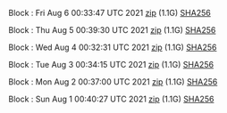 Block [](https://testnet-insight.dashevo.org/insight/block/): Fri Aug  6 00:33:47 UTC 2021 [zip](https://dash-bootstrap.ams3.digitaloceanspaces.com/testnet/2021-08-06/bootstrap.dat.zip) (1.1G) [SHA256](https://dash-bootstrap.ams3.digitaloceanspaces.com/testnet/2021-08-06/sha256.txt)

Block [](https://testnet-insight.dashevo.org/insight/block/): Thu Aug  5 00:39:30 UTC 2021 [zip](https://dash-bootstrap.ams3.digitaloceanspaces.com/testnet/2021-08-05/bootstrap.dat.zip) (1.1G) [SHA256](https://dash-bootstrap.ams3.digitaloceanspaces.com/testnet/2021-08-05/sha256.txt)

Block [](https://testnet-insight.dashevo.org/insight/block/): Wed Aug  4 00:32:31 UTC 2021 [zip](https://dash-bootstrap.ams3.digitaloceanspaces.com/testnet/2021-08-04/bootstrap.dat.zip) (1.1G) [SHA256](https://dash-bootstrap.ams3.digitaloceanspaces.com/testnet/2021-08-04/sha256.txt)

Block [](https://testnet-insight.dashevo.org/insight/block/): Tue Aug  3 00:34:15 UTC 2021 [zip](https://dash-bootstrap.ams3.digitaloceanspaces.com/testnet/2021-08-03/bootstrap.dat.zip) (1.1G) [SHA256](https://dash-bootstrap.ams3.digitaloceanspaces.com/testnet/2021-08-03/sha256.txt)

Block [](https://testnet-insight.dashevo.org/insight/block/): Mon Aug  2 00:37:00 UTC 2021 [zip](https://dash-bootstrap.ams3.digitaloceanspaces.com/testnet/2021-08-02/bootstrap.dat.zip) (1.1G) [SHA256](https://dash-bootstrap.ams3.digitaloceanspaces.com/testnet/2021-08-02/sha256.txt)

Block [](https://testnet-insight.dashevo.org/insight/block/): Sun Aug  1 00:40:27 UTC 2021 [zip](https://dash-bootstrap.ams3.digitaloceanspaces.com/testnet/2021-08-01/bootstrap.dat.zip) (1.1G) [SHA256](https://dash-bootstrap.ams3.digitaloceanspaces.com/testnet/2021-08-01/sha256.txt)

